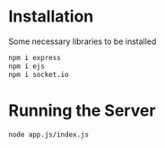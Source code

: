 # Installation
Some necessary libraries to be installed

```bash
npm i express
npm i ejs
npm i socket.io
```
# Running the Server

```bash
node app.js/index.js
```
